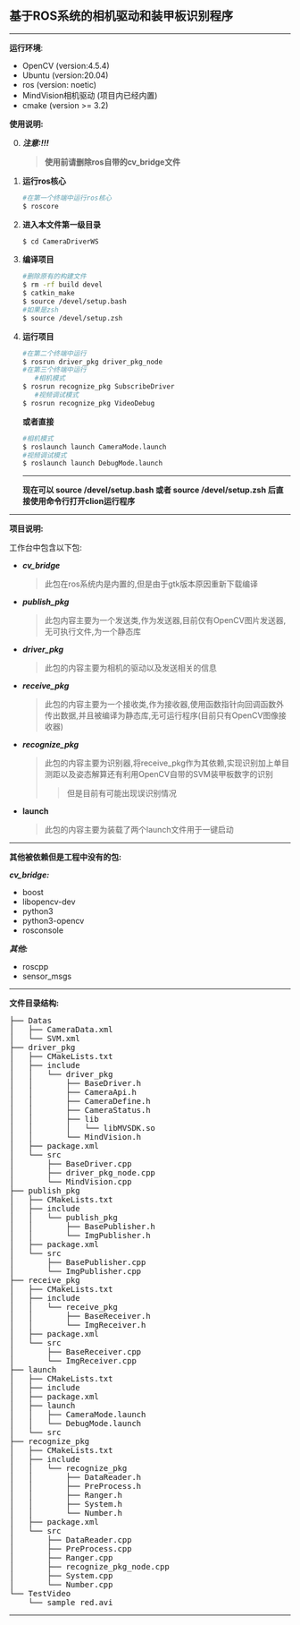 ## 基于ROS系统的相机驱动和装甲板识别程序

<hr>

**运行环境**:

- OpenCV (version:4.5.4)
- Ubuntu (version:20.04)
- ros (version: noetic)
- MindVision相机驱动 (项目内已经内置)
- cmake (version >= 3.2)

**使用说明:**

0. **_注意:!!!_**

   >**使用前请删除ros自带的cv_bridge文件**

1. **运行ros核心**

   ```bash
   #在第一个终端中运行ros核心
   $ roscore
   ```

2. **进入本文件第一级目录**

   ```bash
   $ cd CameraDriverWS
   ```

3. **编译项目**

   ```bash
   #删除原有的构建文件
   $ rm -rf build devel
   $ catkin_make
   $ source /devel/setup.bash
   #如果是zsh
   $ source /devel/setup.zsh
   ```

4. **运行项目**

   ```bash
   #在第二个终端中运行
   $ rosrun driver_pkg driver_pkg_node 
   #在第三个终端中运行
      #相机模式
   $ rosrun recognize_pkg SubscribeDriver
      #视频调试模式
   $ rosrun recognize_pkg VideoDebug
   ```

   **或者直接**
   
   ```bash
   #相机模式
   $ roslaunch launch CameraMode.launch
   #视频调试模式
   $ roslaunch launch DebugMode.launch
   ```
   <hr>
  
   **现在可以 source /devel/setup.bash 或者 source /devel/setup.zsh 后直接使用命令行打开clion运行程序**
   
   
<hr>
   
**项目说明:**


工作台中包含以下包:

- _**cv_bridge**_     
   >此包在ros系统内是内置的,但是由于gtk版本原因重新下载编译
- _**publish_pkg**_
   >此包内容主要为一个发送类,作为发送器,目前仅有OpenCV图片发送器,无可执行文件,为一个静态库
- _**driver_pkg**_  
   >此包的内容主要为相机的驱动以及发送相关的信息
- _**receive_pkg**_ 
   >此包的内容主要为一个接收类,作为接收器,使用函数指针向回调函数外传出数据,并且被编译为静态库,无可运行程序(目前只有OpenCV图像接收器)
- **_recognize_pkg_**
   >此包的内容主要为识别器,将receive_pkg作为其依赖,实现识别加上单目测距以及姿态解算还有利用OpenCV自带的SVM装甲板数字的识别
   >>但是目前有可能出现误识别情况
- **__launch__**
   >此包的内容主要为装载了两个launch文件用于一键启动
<hr>   
   
**其他被依赖但是工程中没有的包:**

**_cv_bridge:_**

- boost
- libopencv-dev
- python3
- python3-opencv
- rosconsole

**_其他:_**

- roscpp
- sensor_msgs

<hr>


**文件目录结构:**

<pre>
├── Datas
│   ├── CameraData.xml
│   └── SVM.xml
├── driver_pkg
│   ├── CMakeLists.txt
│   ├── include
│   │   └── driver_pkg
│   │       ├── BaseDriver.h
│   │       ├── CameraApi.h
│   │       ├── CameraDefine.h
│   │       ├── CameraStatus.h
│   │       ├── lib
│   │       │   └── libMVSDK.so
│   │       └── MindVision.h
│   ├── package.xml
│   └── src
│       ├── BaseDriver.cpp
│       ├── driver_pkg_node.cpp
│       └── MindVision.cpp
├── publish_pkg
│   ├── CMakeLists.txt
│   ├── include
│   │   └── publish_pkg
│   │       ├── BasePublisher.h
│   │       └── ImgPublisher.h
│   ├── package.xml
│   └── src
│       ├── BasePublisher.cpp
│       └── ImgPublisher.cpp
├── receive_pkg
│   ├── CMakeLists.txt
│   ├── include
│   │   └── receive_pkg
│   │       ├── BaseReceiver.h
│   │       └── ImgReceiver.h
│   ├── package.xml
│   └── src
│       ├── BaseReceiver.cpp
│       └── ImgReceiver.cpp
├── launch
│   ├── CMakeLists.txt
│   ├── include
│   ├── package.xml
│   ├── launch
│   │   ├── CameraMode.launch
│   │   └── DebugMode.launch
│   └── src
├── recognize_pkg
│   ├── CMakeLists.txt
│   ├── include
│   │   └── recognize_pkg
│   │       ├── DataReader.h
│   │       ├── PreProcess.h
│   │       ├── Ranger.h
│   │       ├── System.h
│   │       └── Number.h
│   ├── package.xml
│   └── src
│       ├── DataReader.cpp
│       ├── PreProcess.cpp
│       ├── Ranger.cpp
│       ├── recognize_pkg_node.cpp
│       ├── System.cpp
│       └── Number.cpp
└── TestVideo
    └── sample_red.avi
</pre>

<hr>

